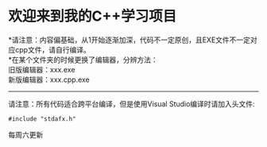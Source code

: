 # 欢迎来到我的C++学习项目  
*请注意：内容偏基础，从1开始逐渐加深，代码不一定原创，且EXE文件不一定对应cpp文件，请自行编译。  
*在某个文件夹的时候更换了编辑器，分辨方法：  
旧版编辑器：xxx.exe  
新版编辑器：xxx.cpp.exe  

----------
请注意：所有代码适合跨平台编译，但是使用Visual Studio编译时请加入头文件:  

    #include "stdafx.h"
    
每周六更新